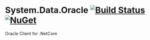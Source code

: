 # System.Data.Oracle [![Build Status](https://travis-ci.org/tonyrapozo/System.Data.OracleClient.png)](https://travis-ci.org/tonyrapozo/System.Data.OracleClient) [![NuGet](https://img.shields.io/nuget/dt/Microsoft.AspNetCore.Mvc.svg)]()
Oracle Client for .NetCore
